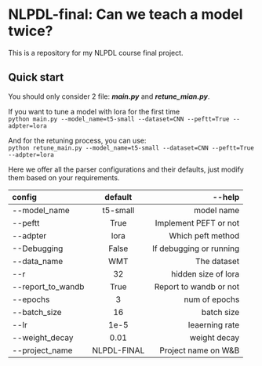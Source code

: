 # NLPDL-final: Can we teach a model twice?
This is a repository for my NLPDL course final project.



<you might add a picture here>

## Quick start
You should only consider 2 file: ***main.py*** and ***retune_mian.py***.

If you want to tune a model with lora for the first time \
``python main.py --model_name=t5-small --dataset=CNN --peftt=True --adpter=lora ``


And for the retuning process, you can use:\
``python retune_main.py --model_name=t5-small --dataset=CNN --peftt=True --adpter=lora ``


Here we offer all the parser configurations and their defaults, just modify them based on your requirements.

| config | default | --help |
|:------|:-------:|------:|
| --model_name | t5-small | model name |
| --peftt | True | Implement PEFT or not |
| --adpter | lora | Which peft method |
| --Debugging | False | If debugging or running |
| --data_name | WMT | The dataset |
| --r | 32 | hidden size of lora |
| --report_to_wandb | True | Report to wandb or not |
| --epochs | 3 | num of epochs |
| --batch_size | 16 | batch size |
| --lr | 1e-5 | leaerning rate |
| --weight_decay | 0.01 | weight decay |
| --project_name | NLPDL-FINAL | Project name on W&B |



